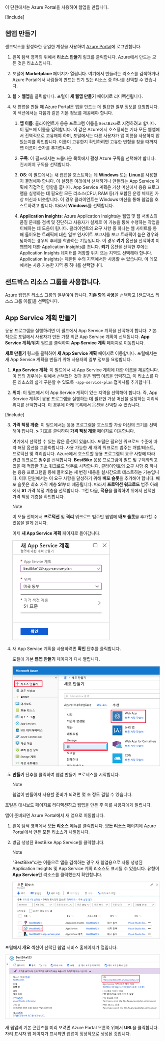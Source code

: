 이 단원에서는 Azure Portal을 사용하여 웹앱을 만듭니다.

[!include[](../../../includes/azure-sandbox-activate.md)]

## <a name="create-a-web-app"></a>웹앱 만들기

샌드박스를 활성화한 동일한 계정을 사용하여 [Azure Portal](https://portal.azure.com/triplecrownlabs.onmicrosoft.com?azure-portal=true)에 로그인합니다.

1. 왼쪽 탐색 영역의 위에서 **리소스 만들기** 링크를 클릭합니다. Azure에서 만드는 모든 것은 리소스입니다.

1. 포털에 **Marketplace** 페이지가 열립니다. 여기에서 만들려는 리소스를 검색하거나 Azure Portal에서 사람들이 만드는 인기 있는 리소스 중 하나를 선택할 수 있습니다.

1. **웹** > **웹앱**을 클릭합니다. 포털이 **새 웹앱 만들기** 페이지로 리디렉션됩니다.

1. 새 웹앱을 만들 때 Azure Portal은 앱을 만드는 데 필요한 일부 정보를 요청합니다. 이 섹션에서는 다음과 같은 기본 정보를 제공해야 합니다.

    1. **앱 이름**: 클라이언트가 응용 프로그램 이름을 `BestBike`로 지정하려고 합니다. 이 필드에 이름을 입력합니다. 이 값은 Azure에서 호스팅되는 기타 모든 웹앱에서 전역적으로 고유해야 하며, 포털에서는 다른 사용자가 앱 이름을 사용하지 않았는지를 확인합니다. 이름이 고유한지 확인하려면 고유한 변형을 찾을 때까지 앱 이름이 숫자를 추가합니다.

    2. **구독**: 이 필드에서는 드롭다운 목록에서 활성 Azure 구독을 선택해야 합니다. 컨시어지 구독을 선택합니다.

    3. **OS**: 이 필드에서는 새 웹앱을 호스트하는 데 **Windows** 또는 **Linux**를 사용할지 결정해야 합니다. 이 설정은 아래에서 선택하거나 만들려는 App Service 계획에 직접적인 영향을 줍니다. App Service 계획은 가상 머신에서 응용 프로그램을 실행하는 데 필요한 모든 리소스(CPU, RAM 등)가 포함된 운영 체제인 가상 머신과 비슷합니다. 이 경우 클라이언트는 Windows 머신을 통해 웹앱을 호스트하려고 합니다. 따라서 **Windows**를 선택합니다.

    4. **Application Insights**: Azure Application Insights는 웹앱 및 웹 서비스의 품질 문제를 검색 및 진단하고 사용자가 실제로 이 기능을 통해 수행하는 작업을 이해하는 데 도움이 됩니다. 클라이언트의 요구 사항 중 하나는 웹 사이트를 통해 들어오는 트래픽에 대한 일부 인사이트 보고서를 보고 트래픽이 높은 경우와 낮아지는 경우의 추세를 학습하는 기능입니다. 이 경우 **켜기** 옵션을 선택하여 이 웹앱에 대한 Application Insights를 켭니다. **켜기** 옵션을 선택한 후에는 Application Insights 데이터를 저장할 위치 또는 지역도 선택해야 합니다. Application Insights는 제한된 수의 지역에서만 사용할 수 있습니다. 이 데모에서는 사용 가능한 지역 중 하나를 선택합니다.

## <a name="use-the-sandbox-resource-group"></a>샌드박스 리소스 그룹을 사용합니다.

Azure 웹앱은 리소스 그룹의 일부여야 합니다. **기존 항목 사용**을 선택하고 <rgn>[샌드박스 리소스 그룹 이름]</rgn>을 선택합니다.

## <a name="create-an-app-service-plan"></a>App Service 계획 만들기

응용 프로그램을 실행하려면 이 필드에서 App Service 계획을 선택해야 합니다. 기본적으로 포털에서 사용자가 만든 가장 최근 App Service 계획이 선택됩니다. **App Service 계획/위치** 필드를 클릭하여 **App Service 계획** 페이지로 이동합니다.

**새로 만들기** 링크를 클릭하여 **새 App Service 계획** 페이지로 이동합니다. 포털에서는 새 App Service 계획을 만들기 위해 사용자의 일부 정보를 요청합니다.

1. **App Service 계획**: 이 필드에서 새 App Service 계획에 대한 이름을 제공합니다. 이 앱의 경우에는 위에서 선택했던 것과 같은 웹앱 이름을 입력하고, 이 리소스를 다른 리소스와 쉽게 구분할 수 있도록 `-app-service-plan` 접미사를 추가합니다.

2. **위치**: 이 필드에서 이 App Service 계획이 있는 지역을 선택해야 합니다. 즉, App Service 계획이 응용 프로그램을 실행하는 데 필요한 가상 머신을 설정하는 지리적 위치를 선택합니다. 이 경우에 아래 목록에서 옵션을 선택할 수 있습니다.

[!include[](../../../includes/azure-sandbox-regions-first-mention-note-friendly.md)]

3. **가격 책정 계층**: 이 필드에서는 응용 프로그램을 호스트할 가상 머신의 크기를 선택해야 합니다. **>** 기호를 클릭하여 **가격 책정 계층** 페이지로 이동합니다.

    여기에서 선택할 수 있는 많은 옵션이 있습니다. 포털은 필요한 워크로드 수준에 따라 해당 옵션을 그룹화합니다. 사용 가능한 세 개의 워크로드 범주는 개발/테스트, 프로덕션 및 격리입니다. Azure에서 호스트할 응용 프로그램의 요구 사항에 따라 관련 워크로드 범주를 선택합니다. **BestBike** 응용 프로그램이 빌드 및 구체화되고 있을 때 적합한 최소 워크로드 범주로 시작합니다. 클라이언트의 요구 사항 중 하나는 응용 프로그램을 통해 들어오는 새 변경 내용을 실시간으로 테스트하는 기능입니다. 이후 단원에서는 이 요구 사항을 달성하기 위해 **배포 슬롯**을 추가해야 합니다. 배포 슬롯은 최소 가격 계층 **S1**부터 제공됩니다. 따라서 **프로덕션 워크로드** 범주 아래에서 **S1** 가격 책정 계층을 선택합니다. 그런 다음, **적용**을 클릭하여 위에서 선택한 가격 책정 계층을 확인합니다.

    > [!NOTE]
    > 이 모듈 전체에서 **프로덕션** 및 **격리** 워크로드 범주만 웹앱에 **배포 슬롯**을 추가할 수 있음을 알게 됩니다.

    이제 **새 App Service 계획** 페이지로 돌아갑니다.

    ![설정에서 이 연습의 예제 값이 적용된 새 App Service 계획 페이지를 보여 주는 스크린샷](../media/3-new-app-service-plan.PNG)

4. 새 App Service 계획을 사용하려면 **확인** 단추를 클릭합니다.

    포털에 기본 **웹앱 만들기** 페이지가 다시 열립니다.

    ![진행에 웹앱 리소스가 강조 표시된 Azure의 새로운 리소스 페이지를 보여 주는 스크린샷](../media/3-new-web-app.png)

5. **만들기** 단추를 클릭하여 웹앱 만들기 프로세스를 시작합니다.

    > [!NOTE]
    > 웹앱이 만들어져 사용할 준비가 되려면 몇 초 정도 걸릴 수 있습니다.

포털은 대시보드 페이지로 리디렉션하고 웹앱을 만든 후 이를 사용자에게 알립니다.

앱이 준비되면 Azure Portal에서 새 앱으로 이동합니다.

1. 왼쪽 탐색 영역에서 **모든 리소스** 메뉴를 클릭합니다. **모든 리소스** 페이지에 Azure Portal에서 만든 모든 리소스가 나열됩니다.

2. 방금 생성된 BestBike App Service를 클릭합니다.

    > [!NOTE]
    > "BestBike"라는 이름으로 앱을 검색하는 경우 새 웹앱용으로 자동 생성된 Application Insights 및 App Service 계획 리소스도 표시될 수 있습니다. 유형이 **App Service**인 리소스를 클릭했는지 확인합니다.

    ![새로 생성된 BestBike123 App Service가 강조 표시된 모든 리소스 페이지 내의 예제 검색 결과를 보여 주는 스크린샷](../media/3-web-app.PNG)

포털에서 **개요** 섹션이 선택된 웹앱 서비스 홈페이지가 열립니다.

![개요 섹션의 URL 링크가 강조 표시된 BestBike App Service 페이지를 보여 주는 스크린샷](../media/3-web-app-home.PNG)

새 웹앱의 기본 콘텐츠를 미리 보려면 Azure Portal 오른쪽 위에서 **URL**을 클릭합니다. 자리 표시자 웹 페이지가 표시되면 웹앱이 정상적으로 생성된 것입니다.
